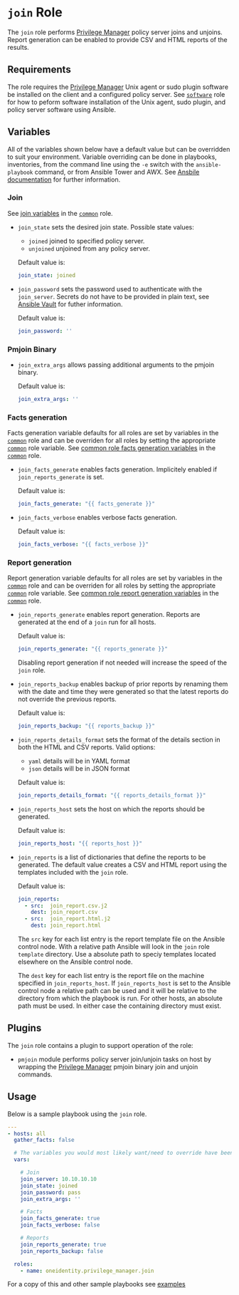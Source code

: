 # `join` Role

The `join` role performs [Privilege Manager](https://www.oneidentity.com/products/privilege-manager-for-sudo/) policy server joins and unjoins.  Report generation can be enabled to provide CSV and HTML reports of the results.

## Requirements

The role requires the [Privilege Manager](https://www.oneidentity.com/products/privilege-manager-for-sudo/) Unix agent or sudo plugin software be installed on the client and a configured policy server.  See [`software`](../software/README.md) role for how to peform software installation of the Unix agent, sudo plugin, and policy server software using Ansible.

## Variables

All of the variables shown below have a default value but can be overridden to suit your environment.  Variable overriding can be done in playbooks, inventories, from the command line using the `-e` switch with the `ansible-playbook` command, or from Ansible Tower and AWX.  See [Ansbile documentation](https://docs.ansible.com/ansible/latest/user_guide/playbooks_variables.html) for further information.

### Join

See [join variables](../common/README.md#join-settings) in the [`common`](../common/README.md) role.

* `join_state` sets the desired join state.  Possible state values:

    * `joined` joined to specified policy server.
    * `unjoined` unjoined from any policy server.

    Default value is:
    ```yaml
    join_state: joined
    ```

* `join_password` sets the password used to authenticate with the `join_server`.  Secrets do not have to be provided in plain text, see [Ansible Vault](https://docs.ansible.com/ansible/latest/user_guide/vault.html) for futher information.

    Default value is:
    ```yaml
    join_password: ''
    ```

### Pmjoin Binary

* `join_extra_args` allows passing additional arguments to the pmjoin binary.

    Default value is:
    ```yaml
    join_extra_args: ''
    ```

### Facts generation

Facts generation variable defaults for all roles are set by variables in the [`common`](../common/README.md) role and can be overriden for all roles by setting the appropriate [`common`](../common/README.md) role variable.  See [common role facts generation variables](../common/README.md#facts-generation) in the [`common`](../common/README.md) role.

* `join_facts_generate` enables facts generation.  Implicitely enabled if `join_reports_generate` is set.

    Default value is:
    ```yaml
    join_facts_generate: "{{ facts_generate }}"
    ```

* `join_facts_verbose` enables verbose facts generation.

    Default value is:
    ```yaml
    join_facts_verbose: "{{ facts_verbose }}"
    ```

### Report generation

Report generation variable defaults for all roles are set by variables in the [`common`](../common/README.md) role and can be overriden for all roles by setting the appropriate [`common`](../common/README.md) role variable.  See [common role report generation variables](../common/README.md#report-generation) in the [`common`](../common/README.md) role.

* `join_reports_generate` enables report generation.  Reports are generated at the end of a `join` run for all hosts.

    Default value is:
    ```yaml
    join_reports_generate: "{{ reports_generate }}"
    ```

  Disabling report generation if not needed will increase the speed of the `join` role.

* `join_reports_backup` enables backup of prior reports by renaming them with the date and time they were generated so that the latest reports do not override the previous reports.

    Default value is:
    ```yaml
    join_reports_backup: "{{ reports_backup }}"

    ```

* `join_reports_details_format` sets the format of the details section in both the HTML and CSV reports.  Valid options:
    * `yaml` details will be in YAML format
    * `json` details will be in JSON format

    Default value is:
    ```yaml
    join_reports_details_format: "{{ reports_details_format }}"

    ```

* `join_reports_host` sets the host on which the reports should be generated.

    Default value is:
    ```yaml
    join_reports_host: "{{ reports_host }}"
    ```

* `join_reports` is a list of dictionaries that define the reports to be generated.  The default value creates a CSV and HTML report using the templates included with the `join` role.

  Default value is:
    ```yaml
    join_reports:
      - src:  join_report.csv.j2
        dest: join_report.csv
      - src:  join_report.html.j2
        dest: join_report.html
    ```

  The `src` key for each list entry is the report template file on the Ansible control node.  With a relative path Ansible will look in the `join` role `template` directory.  Use a absolute path to speciy templates located elsewhere on the Ansible control node.

  The `dest` key for each list entry is the report file on the machine specified in `join_reports_host`.  If `join_reports_host` is set to the Ansible control node a relative path can be used and it will be relative to the directory from which the playbook is run.  For other hosts, an absolute path must be used.  In either case the containing directory must exist.

## Plugins

The `join` role contains a plugin to support operation of the role:

* `pmjoin` module performs policy server join/unjoin tasks on host by wrapping the [Privilege Manager](https://www.oneidentity.com/products/privilege-manager-for-sudo/) pmjoin binary join and unjoin commands.

## Usage

Below is a sample playbook using the `join` role.

```yaml
---
- hosts: all
  gather_facts: false

  # The variables you would most likely want/need to override have been included
  vars:

    # Join
    join_server: 10.10.10.10
    join_state: joined
    join_password: pass
    join_extra_args: ''

    # Facts
    join_facts_generate: true
    join_facts_verbose: false

    # Reports
    join_reports_generate: true
    join_reports_backup: false

  roles:
    - name: oneidentity.privilege_manager.join
```

For a copy of this and other sample playbooks see [examples](../../examples/README.md)

